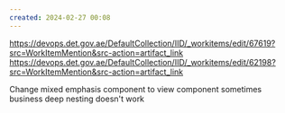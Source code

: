 ```yaml
---
created: 2024-02-27 00:08
---
```

https://devops.det.gov.ae/DefaultCollection/IID/_workitems/edit/67619?src=WorkItemMention&src-action=artifact_link
https://devops.det.gov.ae/DefaultCollection/IID/_workitems/edit/62198?src=WorkItemMention&src-action=artifact_link

Change mixed emphasis component to view component
sometimes business deep nesting doesn't work